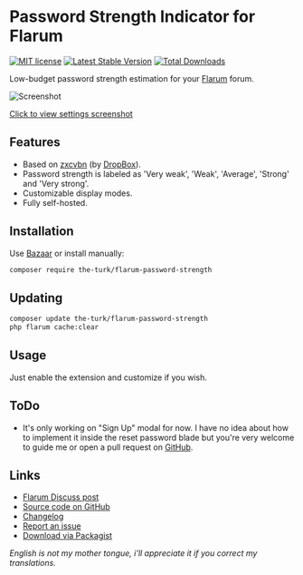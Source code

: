 # Password Strength Indicator for Flarum

[![MIT license](https://img.shields.io/badge/license-MIT-blue.svg)](https://github.com/the-turk/flarum-password-strength/blob/master/LICENSE) [![Latest Stable Version](https://img.shields.io/packagist/v/the-turk/flarum-password-strength.svg)](https://packagist.org/packages/the-turk/flarum-password-strength) [![Total Downloads](https://img.shields.io/packagist/dt/the-turk/flarum-password-strength.svg)](https://packagist.org/packages/the-turk/flarum-password-strength)

Low-budget password strength estimation for your [Flarum](https://github.com/flarum) forum.

![Screenshot](https://i.ibb.co/BPfQV2S/SHyjmd-Rvd-I.gif)

[Click to view settings screenshot](https://i.ibb.co/GtD4Xgt/pw-Strength-Settings.png)

## Features

- Based on [zxcvbn](https://github.com/dropbox/zxcvbn) (by [DropBox](https://github.com/dropbox)).
- Password strength is labeled as 'Very weak', 'Weak', 'Average', 'Strong' and 'Very strong'.
- Customizable display modes.
- Fully self-hosted.

## Installation

Use [Bazaar](https://discuss.flarum.org/d/5151) or install manually:

```bash
composer require the-turk/flarum-password-strength
```

## Updating

```bash
composer update the-turk/flarum-password-strength
php flarum cache:clear
```

## Usage

Just enable the extension and customize if you wish.

## ToDo

- It's only working on "Sign Up" modal for now. I have no idea about how to implement it inside the reset password blade but you're very welcome to guide me or open a pull request on [GitHub](https://github.com/the-turk/flarum-password-strength).

## Links

- [Flarum Discuss post](https://discuss.flarum.org/)
- [Source code on GitHub](https://github.com/the-turk/flarum-password-strength)
- [Changelog](https://github.com/the-turk/flarum-password-strength/blob/master/CHANGELOG.md)
- [Report an issue](https://github.com/the-turk/flarum-password-strength/issues)
- [Download via Packagist](https://packagist.org/packages/the-turk/flarum-password-strength)

_English is not my mother tongue, i'll appreciate it if you correct my translations._
